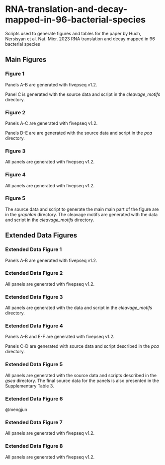 # RNA-translation-and-decay-mapped-in-96-bacterial-species
Scripts used to generate figures and tables for the paper by Huch, Nersisyan et al. Nat. Micr. 2023 RNA  translation and decay mapped in 96 bacterial species

## Main Figures
### Figure 1

Panels A-B are generated with fivepseq v1.2. 

Panel C is generated with the source data and script in the *cleavage_motifs* directory. 

### Figure 2

Panels A-C are generated with fivepseq v1.2. 

Panels D-E are are generated with the source data and script in the *pca* directory.

### Figure 3

All panels are generated with fivepseq v1.2. 

### Figure 4 

All panels are generated with fivepseq v1.2. 

### Figure 5
The source data and script to generate the main main part of the figure are in the *graphlan* directory. The cleavage motifs are generated with the data and script in the *cleavage_motifs* directory.

## Extended Data Figures

### Extended Data Figure 1

Panels A-B are generated with fivepseq v1.2. 

### Extended Data Figure 2

All panels are generated with fivepseq v1.2. 

### Extended Data Figure 3

All panels are generated with the data and script in the *cleavage_motifs* directory.

### Extended Data Figure 4

Panels A-B and E-F are generated with fivepseq v1.2. 

Panels C-D are generated with source data and script described in the *pca* directory.

### Extended Data Figure 5

All panels are generated with the source data and scripts described in the *gsea* directory. The final source data for the panels is also presented in the Supplementary Table 3.

### Extended Data Figure 6

@mengjun

### Extended Data Figure 7

All panels are generated with fivepseq v1.2. 

### Extended Data Figure 8

All panels are generated with fivepseq v1.2. 
